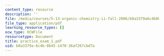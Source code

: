 ```yaml
---
content_type: resource
description: ''
file: /media/courses/5-13-organic-chemistry-ii-fall-2006/b0a3379a6c4b0b45147036af267cbd7a_practice_exam_1.pdf
file_type: application/pdf
learning_resource_types: []
ocw_type: OCWFile
resourcetype: Document
title: practice_exam_1.pdf
uid: b0a3379a-6c4b-0b45-1470-36af267cbd7a
---
```

